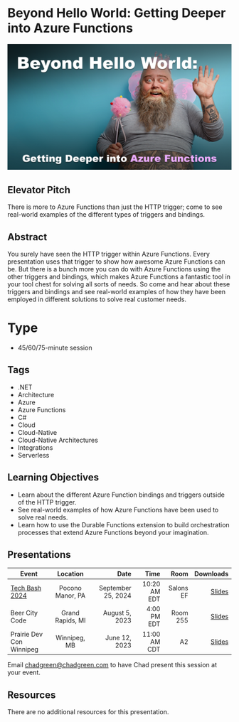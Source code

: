 # Beyond Hello World: Getting Deeper into Azure Functions

![Presentation Title](thumbnail.jpg)

## Elevator Pitch
There is more to Azure Functions than just the HTTP trigger; come to see real-world examples of the different types of triggers and bindings.

## Abstract
You surely have seen the HTTP trigger within Azure Functions. Every presentation uses that trigger to show how awesome Azure Functions can be. But there is a bunch more you can do with Azure Functions using the other triggers and bindings, which makes Azure Functions a fantastic tool in your tool chest for solving all sorts of needs. So come and hear about these triggers and bindings and see real-world examples of how they have been employed in different solutions to solve real customer needs.

# Type
- 45/60/75-minute session

## Tags
- .NET
- Architecture
- Azure
- Azure Functions
- C#
- Cloud
- Cloud-Native
- Cloud-Native Architectures
- Integrations
- Serverless



## Learning Objectives
- Learn about the different Azure Function bindings and triggers outside of the HTTP trigger.
- See real-world examples of how Azure Functions have been used to solve real needs.
- Learn how to use the Durable Functions extension to build orchestration processes that extend Azure Functions beyond your imagination.

## Presentations

| Event | Location | Date | Time | Room | Downloads |
|-------|:--------:|-----:|-----:|-----:|----------:|
| [Tech Bash 2024](https://www.techbash.com/) | Pocono Manor, PA | September 25, 2024 | 10:20 AM EDT | Salons EF | [Slides](./EventMaterials/BeyondHelloWorld_GettingDeeperIntoAzureFunctions-Techbash.pdf) |
| Beer City Code | Grand Rapids, MI | August 5, 2023 | 4:00 PM EDT | Room 255 | [Slides](./EventMaterials/BeyondHelloWorld_GettingDeeperIntoAzureFunctions-BeerCityCode.pdf)|
| Prairie Dev Con Winnipeg | Winnipeg, MB | June 12, 2023 | 11:00 AM CDT | A2 | [Slides](./EventMaterials/BeyondHelloWorld_GettingDeeperIntoAzureFunctions-PDCWinnipeg.pdf) |

Email [chadgreen@chadgreen.com](mailto:chadgreen@chadgreen.com?subject=Presentation%20Request:%20Getting%20Deeper%20Into%20Azure%20Functions) to have Chad present this session at your event.

## Resources

There are no additional resources for this presentation.
